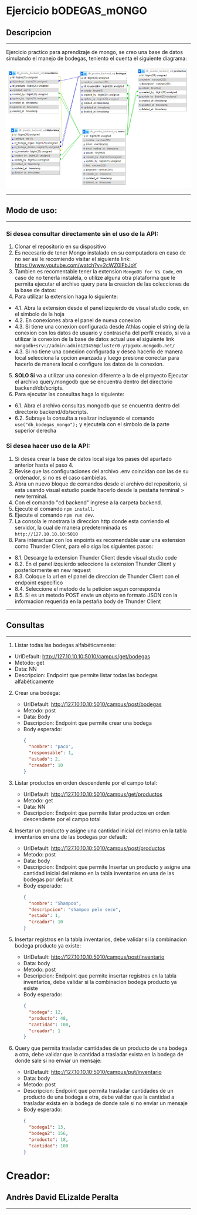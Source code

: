 # Ejercicio bODEGAS_mONGO

## Descripcion

---

Ejercicio practico para aprendizaje de mongo, se creo una base de datos simulando el manejo de bodegas, teniento el cuenta el siguiente diagrama:

![Diagrama en el que se fundamento la base de datos](./imgs/database.png)

---

## Modo de uso:

---

### Si desea consultar directamente sin el uso de la API:

1. Clonar el repositorio en su dispositivo
2. Es necesario de tener Mongo instalado en su computadora en caso de no ser asi le recomiendo visitar el siguiente link: https://www.youtube.com/watch?v=2cWZ0lFbJoY
3. Tambien es recomentable tener la extension `MongoDB for Vs Code`, en caso de no tenerla instalela, o utilize alguna otra plataforma que le permita ejecutar el archivo query para la creacion de las colecciones de la base de datos:
4. Para utilizar la extension haga lo siguiente:

- 4.1. Abra la extension desde el panel izquierdo de visual studio code, en el simbolo de la hoja
- 4.2. En conexiones abra el panel de nueva conexion
- 4.3. Si tiene una conexion configurada desde Athlas copie el string de la conexion con los datos de usuario y contraseña del perfil creado, si va a utilizar la conexion de la base de datos actual use el siguiente link `mongodb+srv://admin:admin123456@cluster0.y7pgxmx.mongodb.net/`
- 4.3. Si no tiene una conexion configurada y desea hacerlo de manera local selecciona la opcion avanzada y luego presione conectar para hacerlo de manera local o configure los datos de la conexion.

5. **SOLO Si** va a utilizar una conexion diferente a la de el proyecto Ejecutar el archivo query.mongodb que se encuentra dentro del directorio backend/db/scripts.
6. Para ejecutar las consultas haga lo siguiente:

- 6.1. Abra el archivo consultas.mongodb que se encuentra dentro del directorio backend/db/scripts.
- 6.2. Subraye la consulta a realizar incluyendo el comando `use("db_bodegas_mongo");` y ejecutela con el simbolo de la parte superior derecha

### Si desea hacer uso de la API:

1. Si desea crear la base de datos local siga los pases del apartado anterior hasta el paso 4.
2. Revise que las configuraciones del archivo .env coincidan con las de su ordenador, si no es el caso cambielas.
3. Abra un nuevo bloque de comandos desde el archivo del repositorio, si esta usando visual estudio puede hacerlo desde la pestaña terminal > new terminal.
4. Con el comando "cd backend" ingrese a la carpeta backend.
5. Ejecute el comando `npm install`.
6. Ejecute el comando `npm run dev`.
7. La consola le mostrara la direccion http donde esta corriendo el servidor, la cual de manera predeterminada es `http://127.10.10.10:5010`
8. Para interactuar con los enpoints es recomendable usar una extension como Thunder Client, para ello siga los siguientes pasos:

- 8.1. Descarge la extension Thunder Client desde visual studio code
- 8.2. En el panel izquierdo seleccione la extension Thunder Client y posteriormente en new request
- 8.3. Coloque la url en el panel de direccion de Thunder Client con el endpoint especifico
- 8.4. Seleccione el metodo de la peticion segun corresponda
- 8.5. Si es un metodo POST envie un objeto en formato JSON con la informacion requerida en la pestaña body de Thunder Client

---

## Consultas

---

1. Listar todas las bodegas alfabéticamente:

- UrlDefault: http://127.10.10.10:5010/campus/get/bodegas
- Metodo: get
- Data: NN
- Descripcion: Endpoint que permite listar todas las bodegas alfabéticamente

2. Crear una bodega:

   - UrlDefault: http://127.10.10.10:5010/campus/post/bodegas
   - Metodo: post
   - Data: Body
   - Descripcion: Endpoint que permite crear una bodega
   - Body esperado:
     ```json
     {
       "nombre": "paco",
       "responsable": 1,
       "estado": 2,
       "creador": 10
     }
     ```

3. Listar productos en orden descendente por el campo total:

   - UrlDefault: http://127.10.10.10:5010/campus/get/productos
   - Metodo: get
   - Data: NN
   - Descripcion: Endpoint que permite listar productos en orden descendente por el campo total

4. Insertar un producto y asigne una cantidad inicial del mismo en la tabla inventarios en una de las bodegas por default:
   - UrlDefault: http://127.10.10.10:5010/campus/post/productos
   - Metodo: post
   - Data: body
   - Descripcion: Endpoint que permite Insertar un producto y asigne una cantidad inicial del mismo en la tabla inventarios en una de las bodegas por default
   - Body esperado:
     ```json
     {
       "nombre": "Shampoo",
       "descripcion": "shampoo pelo seco",
       "estado": 1,
       "creador": 10
     }
     ```
5. Insertar registros en la tabla inventarios, debe validar si la combinacion bodega producto ya existe:
   - UrlDefault: http://127.10.10.10:5010/campus/post/inventario
   - Data: body
   - Metodo: post
   - Descripcion: Endpoint que permite insertar registros en la tabla inventarios, debe validar si la combinacion bodega producto ya existe
   - Body esperado:
     ```json
     {
       "bodega": 12,
       "producto": 48,
       "cantidad": 100,
       "creador": 1
     }
     ```
6. Query que permita trasladar cantidades de un producto de una bodega a otra, debe validar que la cantidad a trasladar exista en la bodega de donde sale si no enviar un mensaje:
   - UrlDefault: http://127.10.10.10:5010/campus/put/inventario
   - Data: body
   - Metodo: post
   - Descripcion: Endpoint que permita trasladar cantidades de un producto de una bodega a otra, debe validar que la cantidad a trasladar exista en la bodega de donde sale si no enviar un mensaje
   - Body esperado:
     ```json
     {
       "bodega1": 13,
       "bodega2": 156,
       "producto": 18,
       "cantidad": 100
     }
     ```

# Creador:

## Andrès David ELizalde Peralta

---

